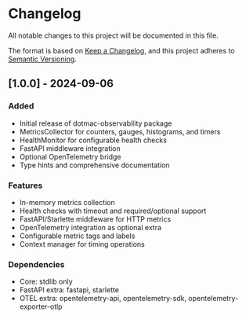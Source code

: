 # Changelog

All notable changes to this project will be documented in this file.

The format is based on [Keep a Changelog](https://keepachangelog.com/en/1.0.0/),
and this project adheres to [Semantic Versioning](https://semver.org/spec/v2.0.0.html).

## [1.0.0] - 2024-09-06

### Added
- Initial release of dotmac-observability package
- MetricsCollector for counters, gauges, histograms, and timers
- HealthMonitor for configurable health checks
- FastAPI middleware integration
- Optional OpenTelemetry bridge
- Type hints and comprehensive documentation

### Features
- In-memory metrics collection
- Health checks with timeout and required/optional support
- FastAPI/Starlette middleware for HTTP metrics
- OpenTelemetry integration as optional extra
- Configurable metric tags and labels
- Context manager for timing operations

### Dependencies
- Core: stdlib only
- FastAPI extra: fastapi, starlette
- OTEL extra: opentelemetry-api, opentelemetry-sdk, opentelemetry-exporter-otlp